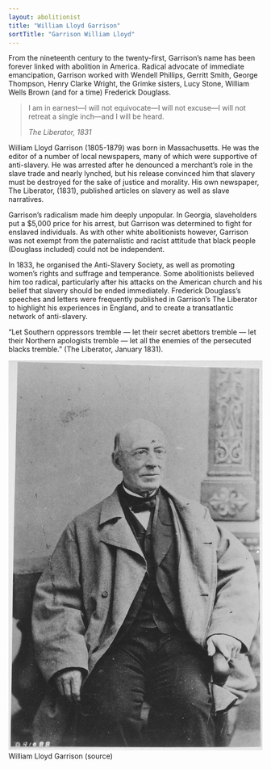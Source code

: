 ```yaml
---
layout: abolitionist
title: "William Lloyd Garrison"
sortTitle: "Garrison William Lloyd"
---
```


From the nineteenth century to the twenty-first, Garrison’s name has been forever linked with abolition in America. Radical advocate of immediate emancipation, Garrison worked with Wendell Phillips, Gerritt Smith, George Thompson, Henry Clarke Wright, the Grimke sisters, Lucy Stone, William Wells Brown (and for a time) Frederick Douglass.

>I am in earnest—I will not equivocate—I will not excuse—I will not retreat a single inch—and I will be heard.
> <footer><cite>The Liberator, 1831</cite></footer>

William Lloyd Garrison (1805-1879) was born in Massachusetts. He was the editor of a number of local newspapers, many of which were supportive of anti-slavery. He was arrested after he denounced a merchant’s role in the slave trade and nearly lynched, but his release convinced him that slavery must be destroyed for the sake of justice and morality. His own newspaper, The Liberator, (1831), published articles on slavery as well as slave narratives.

Garrison’s radicalism made him deeply unpopular. In Georgia, slaveholders put a $5,000 price for his arrest, but Garrison was determined to fight for enslaved individuals. As with other white abolitionists however, Garrison was not exempt from the paternalistic and racist attitude that black people (Douglass included) could not be independent.

In 1833, he organised the Anti-Slavery Society, as well as promoting women’s rights and suffrage and temperance. Some abolitionists believed him too radical, particularly after his attacks on the American church and his belief that slavery should be ended immediately. Frederick Douglass’s speeches and letters were frequently published in Garrison’s The Liberator to highlight his experiences in England, and to create a transatlantic network of anti-slavery. 

“Let Southern oppressors tremble — let their secret abettors tremble — let their Northern apologists tremble — let all the enemies of the persecuted blacks tremble.” (The Liberator, January 1831).


![Picture of William Lloyd Garrison](/img/WilliamLloydGarrison.jpg)
<span class="caption text-muted">William Lloyd Garrison (source)</span>

[^1]: Biography of William Lloyd Garrison, visited 8 January 2012. http://www.spartacus.schoolnet.co.uk/USASgarrison.htm